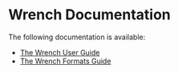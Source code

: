 # Wrench Documentation

The following documentation is available:

- [The Wrench User Guide](user_guide.md)
- [The Wrench Formats Guide](formats_guide.md)
